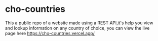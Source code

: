 # cho-countries
This a public repo of a website made using a REST API,it's help you view and lookup information on any country of choice, you can view the live page here https://cho-countries.vercel.app/
